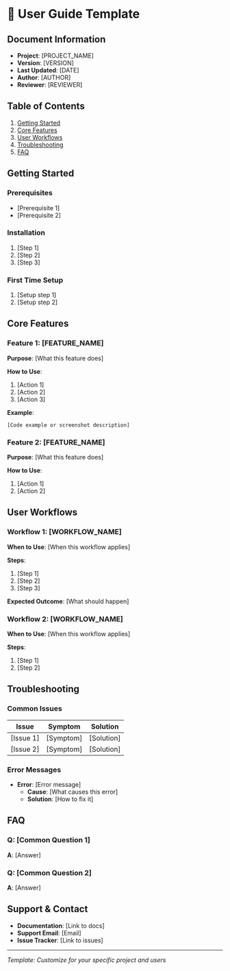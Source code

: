 # 👥 **User Guide Template**

## **Document Information**
- **Project**: [PROJECT_NAME]
- **Version**: [VERSION]
- **Last Updated**: [DATE]
- **Author**: [AUTHOR]
- **Reviewer**: [REVIEWER]

## **Table of Contents**
1. [Getting Started](#getting-started)
2. [Core Features](#core-features)
3. [User Workflows](#user-workflows)
4. [Troubleshooting](#troubleshooting)
5. [FAQ](#faq)

## **Getting Started**
### **Prerequisites**
- [Prerequisite 1]
- [Prerequisite 2]

### **Installation**
1. [Step 1]
2. [Step 2]
3. [Step 3]

### **First Time Setup**
1. [Setup step 1]
2. [Setup step 2]

## **Core Features**
### **Feature 1: [FEATURE_NAME]**
**Purpose**: [What this feature does]

**How to Use**:
1. [Action 1]
2. [Action 2]
3. [Action 3]

**Example**:
```
[Code example or screenshot description]
```

### **Feature 2: [FEATURE_NAME]**
**Purpose**: [What this feature does]

**How to Use**:
1. [Action 1]
2. [Action 2]

## **User Workflows**
### **Workflow 1: [WORKFLOW_NAME]**
**When to Use**: [When this workflow applies]

**Steps**:
1. [Step 1]
2. [Step 2]
3. [Step 3]

**Expected Outcome**: [What should happen]

### **Workflow 2: [WORKFLOW_NAME]**
**When to Use**: [When this workflow applies]

**Steps**:
1. [Step 1]
2. [Step 2]

## **Troubleshooting**
### **Common Issues**
| Issue | Symptom | Solution |
|-------|---------|----------|
| [Issue 1] | [Symptom] | [Solution] |
| [Issue 2] | [Symptom] | [Solution] |

### **Error Messages**
- **Error**: [Error message]
  - **Cause**: [What causes this error]
  - **Solution**: [How to fix it]

## **FAQ**
### **Q: [Common Question 1]**
**A**: [Answer]

### **Q: [Common Question 2]**
**A**: [Answer]

## **Support & Contact**
- **Documentation**: [Link to docs]
- **Support Email**: [Email]
- **Issue Tracker**: [Link to issues]

---
*Template: Customize for your specific project and users*
